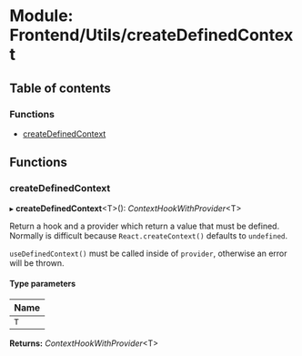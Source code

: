 # Module: Frontend/Utils/createDefinedContext

## Table of contents

### Functions

- [createDefinedContext](frontend_utils_createdefinedcontext.md#createdefinedcontext)

## Functions

### createDefinedContext

▸ **createDefinedContext**<T\>(): _ContextHookWithProvider_<T\>

Return a hook and a provider which return a value that must be defined. Normally is difficult
because `React.createContext()` defaults to `undefined`.

`useDefinedContext()` must be called inside of `provider`, otherwise an error will be thrown.

#### Type parameters

| Name |
| :--- |
| `T`  |

**Returns:** _ContextHookWithProvider_<T\>

